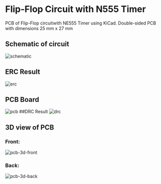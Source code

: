 # Flip-Flop Circuit with N555 Timer
PCB of Flip-Flop circuitwith NE555 Timer using KiCad. Double-sided PCB with dimensions 25 mm x 27 mm
## Schematic of circuit
![schematic](https://github.com/anilv8/flip-flop-with-N555-timer/assets/81171588/1efa9a7e-7499-43bb-b09a-656a1879d53d)
## ERC Result
![erc](https://github.com/anilv8/flip-flop-with-N555-timer/assets/81171588/71ea6938-224a-4d0e-b644-39850aeb1634)
## PCB Board
![pcb](https://github.com/anilv8/flip-flop-with-N555-timer/assets/81171588/1247d692-48f2-4463-82e6-25adac8de5a0)
##DRC Result
![drc](https://github.com/anilv8/flip-flop-with-N555-timer/assets/81171588/3de538df-642d-449e-9d75-ad2d362a8994)
## 3D view of PCB
### Front:
![pcb-3d-front](https://github.com/anilv8/flip-flop-with-N555-timer/assets/81171588/3f695e45-1f27-4161-8cef-2636062d09fc)
### Back:
![pcb-3d-back](https://github.com/anilv8/flip-flop-with-N555-timer/assets/81171588/a2050e7b-1a48-4ef2-bc0d-78a41a23d095)
